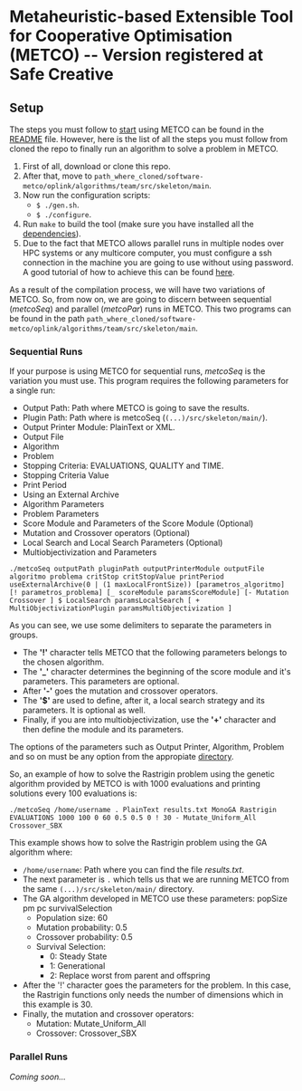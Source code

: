 # Metaheuristic-based Extensible Tool for Cooperative Optimisation (METCO) -- Version registered at Safe Creative

## Setup

The steps you must follow to [start](../README.md) using METCO can be found in the [README](../README.md) file. However, here is the list of all the steps you must follow from cloned the repo to finally run an algorithm to solve a problem in METCO. 

1. First of all, download or clone this repo.
2. After that, move to `path_where_cloned/software-metco/oplink/algorithms/team/src/skeleton/main`.
3. Now run the configuration scripts:
    * `$ ./gen.sh`.
    * `$ ./configure`.
4. Run `make` to build the tool (make sure you have installed all the [dependencies](../README.md)).
5. Due to the fact that METCO allows parallel runs in multiple nodes over HPC systems or any multicore computer, you must configure a ssh connection in the machine you are going to use without using password. A good tutorial of how to achieve this can be found [here](https://www.thegeekstuff.com/2008/11/3-steps-to-perform-ssh-login-without-password-using-ssh-keygen-ssh-copy-id).

As a result of the compilation process, we will have two variations of METCO. So, from now on, we are going to discern between sequential (_metcoSeq_) and parallel (_metcoPar_) runs in METCO. This two programs can be found in the path `path_where_cloned/software-metco/oplink/algorithms/team/src/skeleton/main`.

### Sequential Runs

If your purpose is using METCO for sequential runs, _metcoSeq_ is the variation you must use. This program requires the following parameters for a single run:

* Output Path: Path where METCO is going to save the results.
* Plugin Path: Path where is metcoSeq (`(...)/src/skeleton/main/`).
* Output Printer Module: PlainText or XML.
* Output File
* Algorithm 
* Problem
* Stopping Criteria: EVALUATIONS, QUALITY and TIME.
* Stopping Criteria Value
* Print Period
* Using an External Archive
* Algorithm Parameters
* Problem Parameters
* Score Module and Parameters of the Score Module (Optional)
* Mutation and Crossover operators (Optional)
* Local Search and Local Search Parameters (Optional)
* Multiobjectivization and Parameters 

`./metcoSeq outputPath pluginPath outputPrinterModule outputFile algoritmo problema critStop critStopValue printPeriod useExternalArchive(0 | (1 maxLocalFrontSize)) [parametros_algoritmo] [! parametros_problema] [_ scoreModule paramsScoreModule] [- Mutation Crossover ] $ LocalSearch paramsLocalSearch [ + MultiObjectivizationPlugin paramsMultiObjectivization ]`

As you can see, we use some delimiters to separate the parameters in groups.

 * The **'!'** character tells METCO that the following parameters belongs to the chosen algorithm.
 * The **'_'** character determines the beginning of the score module and it's parameters. This parameters are optional.
 * After **'-'** goes the mutation and crossover operators.
 * The **'$'** are used to define, after it, a local search strategy and its parameters. It is optional as well.
 * Finally, if you are into multiobjectivization, use the **'+'** character and then define the module and its parameters.

The options of the parameters such as Output Printer, Algorithm, Problem and so on must be any option from the appropiate [directory](structure.md).


So, an example of how to solve the Rastrigin problem using the genetic algorithm provided by METCO is with 1000 evaluations and printing solutions every 100 evaluations is:

`./metcoSeq /home/username . PlainText results.txt MonoGA Rastrigin EVALUATIONS 1000 100 0 60 0.5 0.5 0 ! 30 - Mutate_Uniform_All Crossover_SBX`

This example shows how to solve the Rastrigin problem using the GA algorithm where:

* `/home/username`: Path where you can find the file _results.txt_.
* The next parameter is `.` which tells us that we are running METCO from the same `(...)/src/skeleton/main/` directory.
*   The GA algorithm developed in METCO use these parameters: popSize pm pc survivalSelection
    *   Population size: 60
    *   Mutation probability: 0.5
    *   Crossover probability: 0.5
    *   Survival Selection:  
        *   0: Steady State
		*   1: Generational
		*   2: Replace worst from parent and offspring 
* After the '!' character goes the parameters for the problem. In this case, the Rastrigin functions only needs the number of dimensions which in this example is 30.
* Finally, the mutation and crossover operators:
    * Mutation: Mutate_Uniform_All
    * Crossover: Crossover_SBX

### Parallel Runs
_Coming soon..._